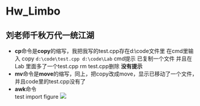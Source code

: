 # Hw_Limbo
## 刘老师千秋万代一统江湖
- **cp**命令是**copy**的缩写，我把我写的test.cpp存在d:\code文件里
在cmd里输入 copy `d:\code\test.cpp d:\code\Lab` cmd提示 已复制一个文件 并且在Lab 里面多了一个test.cpp
rm test.cpp删除 **没有提示**
- **mv**命令是**move**的缩写，同上，把copy改成move，显示已移动了一个文件，并且code里的test.cpp没有了
- **awk**命令  
test import figure
![](https://www.google.com/about/img/social/google-students-feed.svg)



